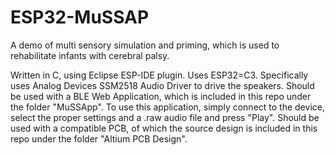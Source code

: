 # ESP32-MuSSAP
A demo of multi sensory simulation and priming, which is used to rehabilitate infants with cerebral palsy.

Written in C, using Eclipse ESP-IDE plugin.
Uses ESP32=C3. 
Specifically uses Analog Devices SSM2518 Audio Driver to drive the speakers.
Should be used with a BLE Web Application, which is included in this repo under the folder "MuSSApp".
	To use this application, simply connect to the device, select the proper settings and a .raw audio file and press "Play".
Should be used with a compatible PCB, of which the source design is included in this repo under the folder "Altium PCB Design".



